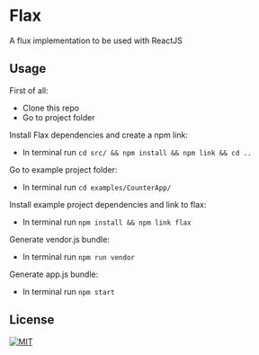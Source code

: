 # Flax
A flux implementation to be used with ReactJS

## Usage

First of all:

* Clone this repo
* Go to project folder

Install Flax dependencies and create a npm link: 

* In terminal run `cd src/ && npm install && npm link && cd ..`

Go to example project folder:

* In terminal run `cd examples/CounterApp/`

Install example project dependencies and link to flax:

* In terminal run `npm install && npm link flax`

Generate vendor.js bundle:

* In terminal run `npm run vendor`

Generate app.js bundle:

* In terminal run `npm start`

## License

[![MIT](https://img.shields.io/npm/l/alt.svg?style=flat)](http://josh.mit-license.org)
